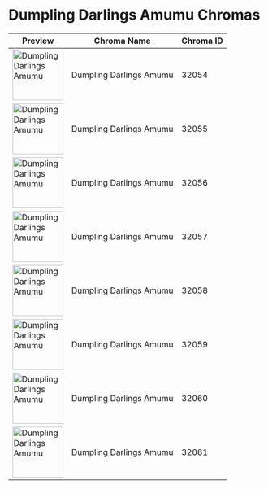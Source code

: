 # Dumpling Darlings Amumu Chromas

| Preview | Chroma Name | Chroma ID |
|---|---|---|
| <img src='https://raw.communitydragon.org/latest/plugins/rcp-be-lol-game-data/global/default/v1/champion-chroma-images/32/32054.png' alt='Dumpling Darlings Amumu' width='100'> | Dumpling Darlings Amumu | 32054 |
| <img src='https://raw.communitydragon.org/latest/plugins/rcp-be-lol-game-data/global/default/v1/champion-chroma-images/32/32055.png' alt='Dumpling Darlings Amumu' width='100'> | Dumpling Darlings Amumu | 32055 |
| <img src='https://raw.communitydragon.org/latest/plugins/rcp-be-lol-game-data/global/default/v1/champion-chroma-images/32/32056.png' alt='Dumpling Darlings Amumu' width='100'> | Dumpling Darlings Amumu | 32056 |
| <img src='https://raw.communitydragon.org/latest/plugins/rcp-be-lol-game-data/global/default/v1/champion-chroma-images/32/32057.png' alt='Dumpling Darlings Amumu' width='100'> | Dumpling Darlings Amumu | 32057 |
| <img src='https://raw.communitydragon.org/latest/plugins/rcp-be-lol-game-data/global/default/v1/champion-chroma-images/32/32058.png' alt='Dumpling Darlings Amumu' width='100'> | Dumpling Darlings Amumu | 32058 |
| <img src='https://raw.communitydragon.org/latest/plugins/rcp-be-lol-game-data/global/default/v1/champion-chroma-images/32/32059.png' alt='Dumpling Darlings Amumu' width='100'> | Dumpling Darlings Amumu | 32059 |
| <img src='https://raw.communitydragon.org/latest/plugins/rcp-be-lol-game-data/global/default/v1/champion-chroma-images/32/32060.png' alt='Dumpling Darlings Amumu' width='100'> | Dumpling Darlings Amumu | 32060 |
| <img src='https://raw.communitydragon.org/latest/plugins/rcp-be-lol-game-data/global/default/v1/champion-chroma-images/32/32061.png' alt='Dumpling Darlings Amumu' width='100'> | Dumpling Darlings Amumu | 32061 |
